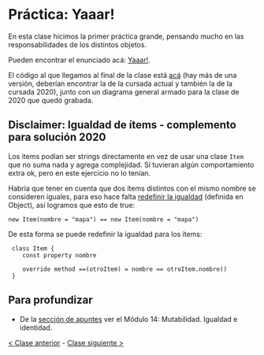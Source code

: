 # Práctica: Yaaar!

En esta clase hicimos la primer práctica grande, pensando mucho en las responsabilidades de los distintos objetos.

Pueden encontrar el enunciado acá: [Yaaar!](https://docs.google.com/document/d/1W7d0K3ZsYQyUVb7eis-2IXO8gmaBwJwf892oDZkPpEg/edit#).

El código al que llegamos al final de la clase está [acá](https://github.com/pdep-mit/ejemplos-de-clase-wollok/tree/master/src/clase06) (hay más de una versión, deberían encontrar la de la cursada actual y también la de la cursada 2020), junto con un diagrama general armado para la clase de 2020 que quedó grabada.

## Disclaimer: Igualdad de ítems - complemento para solución 2020

Los items podían ser strings directamente en vez de usar una clase `Item` que no suma nada y agrega complejidad. Si tuvieran algún comportamiento extra ok, pero en este ejercicio no lo tenían.

Habría que tener en cuenta que dos ítems distintos con el mismo nombre se consideren iguales, para eso hace falta [redefinir la igualdad](http://wiki.uqbar.org/wiki/articles/igual-o-identico-----vs---.html) (definida en Object), así logramos que esto de true:

```wollok
new Item(nombre = "mapa") == new Item(nombre = "mapa")
```

De esta forma se puede redefinir la igualdad para los ítems:

```wollok
 class Item {
 	const property nombre
 	
 	override method ==(otroItem) = nombre == otroItem.nombre()
 }
```

## Para profundizar 

- De la [sección de apuntes](http://www.pdep.com.ar/material/apuntes) ver el Módulo 14: Mutabilidad. Igualdad e identidad. 

[< Clase anterior](https://github.com/pdep-mit/bitacora-de-clase/blob/master/clase-22.md) - [Clase siguiente >](https://github.com/pdep-mit/bitacora-de-clase/blob/master/clase-23.md)

